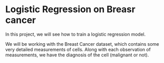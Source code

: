 # Logistic Regression on Breasr cancer
In this project, we will see how to train a logistic regression model.

We will be working with the Breast Cancer dataset, which contains some very detailed measurements of cells. Along with each observation of measurements, we have the diagnosis of the cell (malignant or not).
